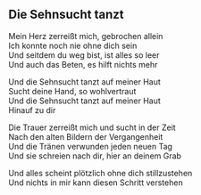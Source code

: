 ## Die Sehnsucht tanzt  

Mein Herz zerreißt mich, gebrochen allein  
Ich konnte noch nie ohne dich sein  
Und seitdem du weg bist, ist alles so leer  
Und auch das Beten, es hilft nichts mehr  

Und die Sehnsucht tanzt auf meiner Haut  
Sucht deine Hand, so wohlvertraut  
Und die Sehnsucht tanzt auf meiner Haut  
Hinauf zu dir  

Die Trauer zerreißt mich und sucht in der Zeit  
Nach den alten Bildern der Vergangenheit  
Und die Tränen verwunden jeden neuen Tag  
Und sie schreien nach dir, hier an deinem Grab  

Und alles scheint plötzlich ohne dich stillzustehen  
Und nichts in mir kann diesen Schritt verstehen  
